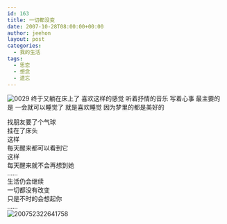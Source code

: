 ```yaml
---
id: 163
title: 一切都没变
date: 2007-10-28T08:00:00+00:00
author: jeehon
layout: post
categories:
  - 我的生活
tags:
  - 思恋
  - 想念
  - 遗忘
---
```

<img alt="0029" src="http://images.blogcn.com/2007/10/28/2/yangerjeehon,20071028141849188.jpg" border="0" />  
终于又躺在床上了  
喜欢这样的感觉  
听着抒情的音乐  
写着心事  
最主要的是  
一会就可以睡觉了  
就是喜欢睡觉  
因为梦里的都是美好的

找朋友要了个气球  
挂在了床头  
这样  
每天醒来都可以看到它  
这样  
每天醒来就不会再想到她  
……  
生活仍会继续  
一切都没有改变  
只是不时的会想起你  
……  
<img alt="200752322641758" src="http://images.blogcn.com/2007/10/28/2/yangerjeehon,20071028141849522.jpg" border="0" />